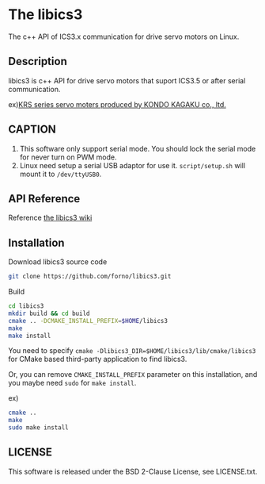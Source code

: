 # The libics3
The c++ API of ICS3.x communication for drive servo motors on Linux.

## Description
libics3 is c++ API for drive servo motors
that suport ICS3.5 or after serial communication.

ex)[KRS series servo moters produced by KONDO KAGAKU co., ltd.](http://kondo-robot.com/product-category/servomotor/krs)

## CAPTION
1. This software only support serial mode. You should lock the serial mode for never turn on PWM mode.
2. Linux need setup a serial USB adaptor for use it. `script/setup.sh` will mount it to `/dev/ttyUSB0`.

## API Reference
Reference [the libics3 wiki](https://github.com/forno/libics3/wiki)

## Installation
Download libics3 source code

```sh
git clone https://github.com/forno/libics3.git
```
Build

```sh
cd libics3
mkdir build && cd build
cmake .. -DCMAKE_INSTALL_PREFIX=$HOME/libics3
make
make install
```
You need to specify `cmake -Dlibics3_DIR=$HOME/libics3/lib/cmake/libics3`
for CMake based third-party application to find libics3.

Or, you can remove `CMAKE_INSTALL_PREFIX` parameter on this installation, and you maybe need `sudo` for `make install`.

ex)

```bash
cmake ..
make
sudo make install
```

## LICENSE
This software is released under the BSD 2-Clause License, see LICENSE.txt.

